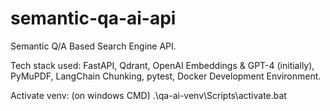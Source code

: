 # semantic-qa-ai-api
Semantic Q/A Based Search Engine API.

Tech stack used: FastAPI, Qdrant, OpenAI Embeddings & GPT-4 (initially), PyMuPDF, LangChain Chunking, pytest, Docker Development Environment.

Activate venv: (on windows CMD)
.\qa-ai-venv\Scripts\activate.bat

